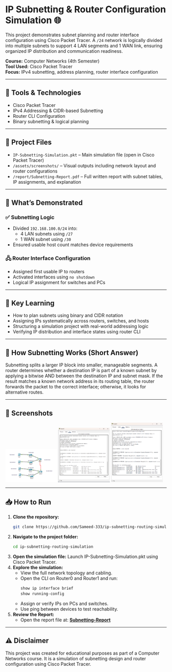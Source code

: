 # IP Subnetting & Router Configuration Simulation 🌐

This project demonstrates subnet planning and router interface configuration using Cisco Packet Tracer. A `/24` network is logically divided into multiple subnets to support 4 LAN segments and 1 WAN link, ensuring organized IP distribution and communication readiness.

**Course:** Computer Networks (4th Semester)  
**Tool Used:** Cisco Packet Tracer  
**Focus:** IPv4 subnetting, address planning, router interface configuration

---

## 🔧 Tools & Technologies

- Cisco Packet Tracer  
- IPv4 Addressing & CIDR-based Subnetting  
- Router CLI Configuration  
- Binary subnetting & logical planning  

---

## 📂 Project Files

- `IP-Subnetting-Simulation.pkt` – Main simulation file (open in Cisco Packet Tracer)  
- `/assets/screenshots/` – Visual outputs including network layout and router configurations  
- `/report/Subnetting-Report.pdf` – Full written report with subnet tables, IP assignments, and explanation

---

## 🧪 What’s Demonstrated

### ✅ Subnetting Logic
- Divided `192.168.100.0/24` into:
  - 4 LAN subnets using `/27`
  - 1 WAN subnet using `/30`
- Ensured usable host count matches device requirements

### 🖧 Router Interface Configuration
- Assigned first usable IP to routers  
- Activated interfaces using `no shutdown`  
- Logical IP assignment for switches and PCs

---

## 📘 Key Learning

- How to plan subnets using binary and CIDR notation  
- Assigning IPs systematically across routers, switches, and hosts  
- Structuring a simulation project with real-world addressing logic  
- Verifying IP distribution and interface states using router CLI  

---

## 🧠 How Subnetting Works (Short Answer)

Subnetting splits a larger IP block into smaller, manageable segments. A router determines whether a destination IP is part of a known subnet by applying a bitwise AND between the destination IP and subnet mask. If the result matches a known network address in its routing table, the router forwards the packet to the correct interface; otherwise, it looks for alternative routes.

---

## 📸 Screenshots

<p float="left">
  <img src="assets/screenshots/topology.png" width="32%" />
  <img src="assets/screenshots/r1-config.png" width="32%" />
  <img src="assets/screenshots/r2-config.png" width="32%" />
</p>


---

## 📥 How to Run

1. **Clone the repository:**
   ```bash
   git clone https://github.com/Sameed-333/ip-subnetting-routing-simulation.git
2. **Navigate to the project folder:**
    ```bash
    cd ip-subnetting-routing-simulation
3. **Open the simulation file:**
    Launch IP-Subnetting-Simulation.pkt using Cisco Packet Tracer.
4. **Explore the simulation:**
    - View the full network topology and cabling.
    - Open the CLI on Router0 and Router1 and run:
         ```bash
         show ip interface brief
         show running-config
    - Assign or verify IPs on PCs and switches.
    - Use ping between devices to test reachability.
5.  **Review the Report:**
    - Open the report file at:
      **[Subnetting-Report](report/Subnetting-Report.pdf)**

---

## ⚠️ Disclaimer

This project was created for educational purposes as part of a Computer Networks course. It is a simulation of subnetting design and router configuration using Cisco Packet Tracer.
